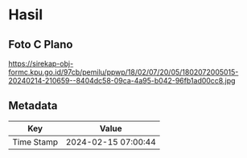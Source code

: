 # Hasil

## Foto C Plano

https://sirekap-obj-formc.kpu.go.id/97cb/pemilu/ppwp/18/02/07/20/05/1802072005015-20240214-210659--8404dc58-09ca-4a95-b042-96fb1ad00cc8.jpg


## Metadata

| Key        | Value               |
| ---------- | ------------------- |
| Time Stamp | 2024-02-15 07:00:44 |



